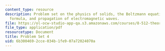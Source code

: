 ```yaml
---
content_type: resource
description: Problem set on the physics of solids, the Boltzmann equation, the Kubo
  formula, and propagation of electromagnetic waves.
file: https://ol-ocw-studio-app-qa.s3.amazonaws.com/courses/8-512-theory-of-solids-ii-spring-2009/6b3004692cce034b1fe907a72024070a_MIT8_512s09_pset04.pdf
file_type: application/pdf
resourcetype: Document
title: Problem Set 4
uid: 6b300469-2cce-034b-1fe9-07a72024070a
---
```

